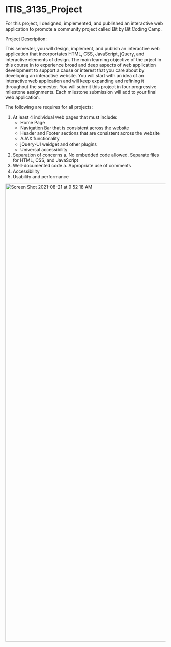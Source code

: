 # ITIS_3135_Project
For this project, I designed, implemented, and published an interactive web application to promote a community project called Bit by Bit Coding Camp.

Project Description:

This semester, you will design, implement, and publish an interactive web application that incorportates HTML, CSS, JavaScript, jQuery, and interactive elements of design. The main learning objective of the prject in this course in to experience broad and deep aspects of web application development to support a cause or interest that you care about by developing an interactive website. You will start with an idea of an interactive web application and will keep expanding and refining it throughout the semester. You will submit this project in four progressive milestone assignments. Each milestone submission will add to your final web application.

The following are requires for all projects:
1. At least 4 individual web pages that must include: 
   - Home Page 
    - Navigation Bar that is consistent across the website 
    - Header and Footer sections that are consistent across the website 
    - AJAX functionality 
    - jQuery-UI weidget and other plugins 
    - Universal accessibility 
  2. Separation of concerns 
    a. No embedded code allowed. Separate files for HTML, CSS, and JavaScript
  3. Well-documented code
    a. Appropriate use of comments
  4. Accessibility
  5. Usability and performance

<img width="1440" alt="Screen Shot 2021-08-21 at 9 52 18 AM" src="https://user-images.githubusercontent.com/77994465/130323929-677c1598-8d97-4471-8be3-90cb9a64fa0d.png">
